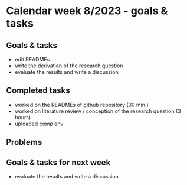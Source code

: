 # Calendar week 8/2023 - goals & tasks

## Goals & tasks
- edit READMEs
- write the derivation of the research question
- evaluate the results and write a discussion



## Completed tasks
- worked on the READMEs of github repository (30 min.)
- worked on literature review / conception of the research question (3 hours)
- uploaded comp env


## Problems




## Goals & tasks for next week
- evaluate the results and write a discussion
